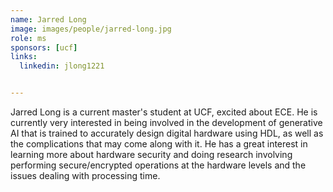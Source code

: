 ```yaml
---
name: Jarred Long
image: images/people/jarred-long.jpg
role: ms 
sponsors: [ucf]
links:
  linkedin: jlong1221


---
```


Jarred Long is a current master's student at UCF, excited about ECE. 
He is  currently very interested in being involved in the development of generative AI that is trained 
to accurately design digital hardware using HDL, as well as the complications that may come along with it.
He has a great interest in learning more about hardware security and doing research involving 
performing secure/encrypted operations at the hardware levels and the issues dealing with processing time. 
